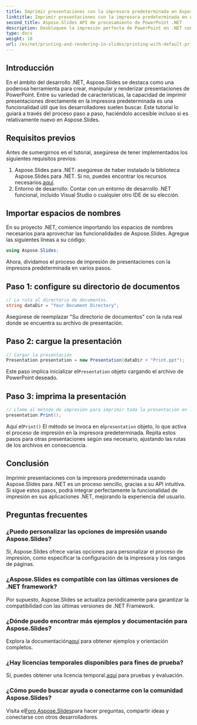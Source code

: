 ```yaml
---
title: Imprimir presentaciones con la impresora predeterminada en Aspose.Slides
linktitle: Imprimir presentaciones con la impresora predeterminada en Aspose.Slides
second_title: Aspose.Slides API de procesamiento de PowerPoint .NET
description: Desbloquee la impresión perfecta de PowerPoint en .NET con Aspose.Slides. Siga nuestra guía paso a paso para una fácil integración. ¡Mejore la funcionalidad de su aplicación ahora!
type: docs
weight: 10
url: /es/net/printing-and-rendering-in-slides/printing-with-default-printer/
---
```

## Introducción
En el ámbito del desarrollo .NET, Aspose.Slides se destaca como una poderosa herramienta para crear, manipular y renderizar presentaciones de PowerPoint. Entre su variedad de características, la capacidad de imprimir presentaciones directamente en la impresora predeterminada es una funcionalidad útil que los desarrolladores suelen buscar. Este tutorial lo guiará a través del proceso paso a paso, haciéndolo accesible incluso si es relativamente nuevo en Aspose.Slides.
## Requisitos previos
Antes de sumergirnos en el tutorial, asegúrese de tener implementados los siguientes requisitos previos:
1.  Aspose.Slides para .NET: asegúrese de haber instalado la biblioteca Aspose.Slides para .NET. Si no, puedes encontrar los recursos necesarios.[aquí](https://releases.aspose.com/slides/net/).
2. Entorno de desarrollo: Contar con un entorno de desarrollo .NET funcional, incluido Visual Studio o cualquier otro IDE de su elección.
## Importar espacios de nombres
En su proyecto .NET, comience importando los espacios de nombres necesarios para aprovechar las funcionalidades de Aspose.Slides. Agregue las siguientes líneas a su código:
```csharp
using Aspose.Slides;
```
Ahora, dividamos el proceso de impresión de presentaciones con la impresora predeterminada en varios pasos.
## Paso 1: configure su directorio de documentos
```csharp
// La ruta al directorio de documentos.
string dataDir = "Your Document Directory";
```
Asegúrese de reemplazar "Su directorio de documentos" con la ruta real donde se encuentra su archivo de presentación.
## Paso 2: cargue la presentación
```csharp
// Cargar la presentación
Presentation presentation = new Presentation(dataDir + "Print.ppt");
```
 Este paso implica inicializar el`Presentation` objeto cargando el archivo de PowerPoint deseado.
## Paso 3: imprima la presentación
```csharp
// Llame al método de impresión para imprimir toda la presentación en la impresora predeterminada
presentation.Print();
```
 Aquí el`Print()` El método se invoca en el`presentation` objeto, lo que activa el proceso de impresión en la impresora predeterminada.
Repita estos pasos para otras presentaciones según sea necesario, ajustando las rutas de los archivos en consecuencia.
## Conclusión
Imprimir presentaciones con la impresora predeterminada usando Aspose.Slides para .NET es un proceso sencillo, gracias a su API intuitiva. Si sigue estos pasos, podrá integrar perfectamente la funcionalidad de impresión en sus aplicaciones .NET, mejorando la experiencia del usuario.
## Preguntas frecuentes
### ¿Puedo personalizar las opciones de impresión usando Aspose.Slides?
Sí, Aspose.Slides ofrece varias opciones para personalizar el proceso de impresión, como especificar la configuración de la impresora y los rangos de páginas.
### ¿Aspose.Slides es compatible con las últimas versiones de .NET framework?
Por supuesto, Aspose.Slides se actualiza periódicamente para garantizar la compatibilidad con las últimas versiones de .NET Framework.
### ¿Dónde puedo encontrar más ejemplos y documentación para Aspose.Slides?
 Explora la documentación[aquí](https://reference.aspose.com/slides/net/) para obtener ejemplos y orientación completos.
### ¿Hay licencias temporales disponibles para fines de prueba?
 Sí, puedes obtener una licencia temporal.[aquí](https://purchase.aspose.com/temporary-license/) para pruebas y evaluación.
### ¿Cómo puedo buscar ayuda o conectarme con la comunidad Aspose.Slides?
 Visita el[Foro Aspose.Slides](https://forum.aspose.com/c/slides/11)para hacer preguntas, compartir ideas y conectarse con otros desarrolladores.